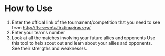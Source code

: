 # How to Use

1. Enter the official link of the tournament/competition that you need to see from http://ftc-events.firstinspires.org/
2. Enter your team's number
3. Look at all the matches involving your future allies and opponents
Use this tool to help scout out and learn about your allies and opponents. See their strengths and weaknesses.